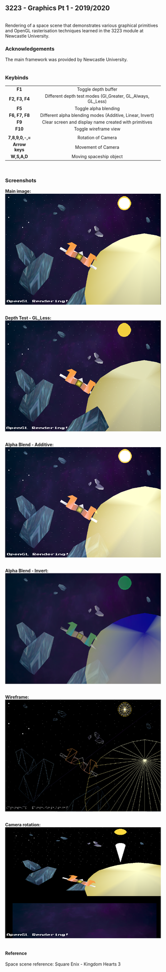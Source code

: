 ## 3223 - Graphics Pt 1 - 2019/2020
<br />
Rendering of a space scene that demonstrates various graphical primitives and OpenGL rasterisation techniques learned in the 3223 module at Newcastle University.
<br />

### Acknowledgements
The main framework was provided by Newcastle University.
<br /><br />

### Keybinds
| | |
| :---: | :---: |
|**F1**| Toggle depth buffer |
|**F2, F3, F4**| Different depth test modes (Gl_Greater, GL_Always, GL_Less) |
|**F5**| Toggle alpha blending |
|**F6, F7, F8**| Different alpha blending modes (Additive, Linear, Invert) |
|**F9**| Clear screen and display name created with primitives |
|**F10**| Toggle wireframe view |
| | |
|**7,8,9,0,-,=**| Rotation of Camera |
|**Arrow keys**| Movement of Camera |
|**W,S,A,D**| Moving spaceship object |
<br />

### Screenshots

**Main image:**
![main](https://github.com/Akeilee/3223-Graphics-1/blob/main/screenshot.png) <br /><br />

**Depth Test - GL_Less:**
![depth](https://github.com/Akeilee/3223-Graphics-1/blob/main/depthF4.png) <br /><br />

**Alpha Blend - Additive:**
![additive](https://github.com/Akeilee/3223-Graphics-1/blob/main/additiveBlend.png) <br /><br />

**Alpha Blend - Invert:**
![invert](https://github.com/Akeilee/3223-Graphics-1/blob/main/invertBlend.png) <br /><br />

**Wireframe:**
![wireframe](https://github.com/Akeilee/3223-Graphics-1/blob/main/wireframe.png) <br /><br />

**Camera rotation:**
![camera](https://github.com/Akeilee/3223-Graphics-1/blob/main/cameraRotation.png) <br /><br />

#### Reference
Space scene reference: Square Enix - Kingdom Hearts 3
<br /><br />
